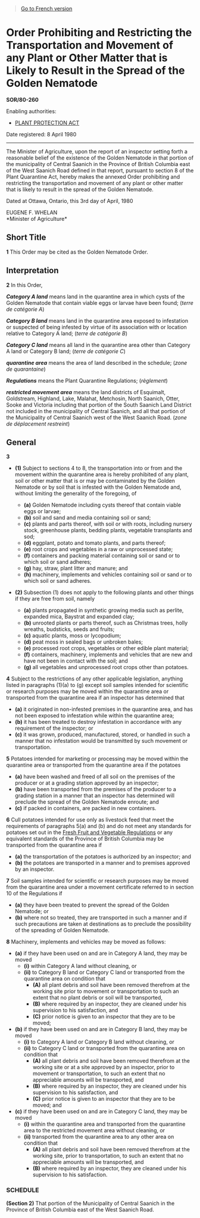 > [Go to French version](/fr/Règlements/Décrets,%20ordonnances%20et%20règlements%20statutaires/80/260.md)

# Order Prohibiting and Restricting the Transportation and Movement of any Plant or Other Matter that is Likely to Result in the Spread of the Golden Nematode

**SOR/80-260**

Enabling authorities: 
- [PLANT PROTECTION ACT](/en/Acts/Statutes%20of%20Canada/1990/c.%2022.md)

Date registered: 8 April 1980

----------

The Minister of Agriculture, upon the report of an inspector setting forth a reasonable belief of the existence of the Golden Nematode in that portion of the municipality of Central Saanich in the Province of British Columbia east of the West Saanich Road defined in that report, pursuant to section 8 of the Plant Quarantine Act, hereby makes the annexed Order prohibiting and restricting the transportation and movement of any plant or other matter that is likely to result in the spread of the Golden Nematode.

Dated at Ottawa, Ontario, this 3rd day of April, 1980


<p>EUGENE F. WHELAN<br />*Minister of Agriculture*<br /></p>




## Short Title


**1** This Order may be cited as the Golden Nematode Order.




## Interpretation


**2** In this Order,

***Category A land*** means land in the quarantine area in which cysts of the Golden Nematode that contain viable eggs or larvae have been found; (*terre de catégorie A*)

***Category B land*** means land in the quarantine area exposed to infestation or suspected of being infested by virtue of its association with or location relative to Category A land; (*terre de catégorie B*)

***Category C land*** means all land in the quarantine area other than Category A land or Category B land; (*terre de catégorie C*)

***quarantine area*** means the area of land described in the schedule; (*zone de quarantaine*)

***Regulations*** means the Plant Quarantine Regulations; (*règlement*)

***restricted movement area*** means the land districts of Esquimalt, Goldstream, Highland, Lake, Malahat, Metchosin, North Saanich, Otter, Sooke and Victoria including that portion of the South Saanich Land District not included in the municipality of Central Saanich, and all that portion of the Municipality of Central Saanich west of the West Saanich Road. (*zone de déplacement restreint*)




## General


**3** 

- **(1)** Subject to sections 4 to 8, the transportation into or from and the movement within the quarantine area is hereby prohibited of any plant, soil or other matter that is or may be contaminated by the Golden Nematode or by soil that is infested with the Golden Nematode and, without limiting the generality of the foregoing, of
	- **(a)** Golden Nematode including cysts thereof that contain viable eggs or larvae;
	- **(b)** soil and sand and media containing soil or sand;
	- **(c)** plants and parts thereof, with soil or with roots, including nursery stock, greenhouse plants, bedding plants, vegetable transplants and sod;
	- **(d)** eggplant, potato and tomato plants, and parts thereof;
	- **(e)** root crops and vegetables in a raw or unprocessed state;
	- **(f)** containers and packing material containing soil or sand or to which soil or sand adheres;
	- **(g)** hay, straw, plant litter and manure; and
	- **(h)** machinery, implements and vehicles containing soil or sand or to which soil or sand adheres.

- **(2)** Subsection (1) does not apply to the following plants and other things if they are free from soil, namely
	- **(a)** plants propagated in synthetic growing media such as perlite, expanded mica, Baystrat and expanded clay;
	- **(b)** unrooted plants or parts thereof, such as Christmas trees, holly wreaths, budsticks, seeds and fruits;
	- **(c)** aquatic plants, moss or lycopodium;
	- **(d)** peat moss in sealed bags or unbroken bales;
	- **(e)** processed root crops, vegetables or other edible plant material;
	- **(f)** containers, machinery, implements and vehicles that are new and have not been in contact with the soil; and
	- **(g)** all vegetables and unprocessed root crops other than potatoes.



**4** Subject to the restrictions of any other applicable legislation, anything listed in paragraphs (1)(a) to (g) except soil samples intended for scientific or research purposes may be moved within the quarantine area or transported from the quarantine area if an inspector has determined that
- **(a)** it originated in non-infested premises in the quarantine area, and has not been exposed to infestation while within the quarantine area;
- **(b)** it has been treated to destroy infestation in accordance with any requirement of the inspector; or
- **(c)** it was grown, produced, manufactured, stored, or handled in such a manner that no infestation would be transmitted by such movement or transportation.



**5** Potatoes intended for marketing or processing may be moved within the quarantine area or transported from the quarantine area if the potatoes
- **(a)** have been washed and freed of all soil on the premises of the producer or at a grading station approved by an inspector;
- **(b)** have been transported from the premises of the producer to a grading station in a manner that an inspector has determined will preclude the spread of the Golden Nematode enroute; and
- **(c)** if packed in containers, are packed in new containers.



**6** Cull potatoes intended for use only as livestock feed that meet the requirements of paragraphs 5(a) and (b) and do not meet any standards for potatoes set out in the [Fresh Fruit and Vegetable Regulations](/en/Regulations/Consolidated%20Regulations%20of%20Canada/201-300/C.R.C.,%20c.%20285.md) or any equivalent standards of the Province of British Columbia may be transported from the quarantine area if
- **(a)** the transportation of the potatoes is authorized by an inspector; and
- **(b)** the potatoes are transported in a manner and to premises approved by an inspector.



**7** Soil samples intended for scientific or research purposes may be moved from the quarantine area under a movement certificate referred to in section 10 of the Regulations if
- **(a)** they have been treated to prevent the spread of the Golden Nematode; or
- **(b)** where not so treated, they are transported in such a manner and if such precautions are taken at destinations as to preclude the possibility of the spreading of Golden Nematode.



**8** Machinery, implements and vehicles may be moved as follows:
- **(a)** if they have been used on and are in Category A land, they may be moved
	- **(i)** within Category A land without cleaning, or
	- **(ii)** to Category B land or Category C land or transported from the quarantine area on condition that
		- **(A)** all plant debris and soil have been removed therefrom at the working site prior to movement or transportation to such an extent that no plant debris or soil will be transported,
		- **(B)** where required by an inspector, they are cleaned under his supervision to his satisfaction, and
		- **(C)** prior notice is given to an inspector that they are to be moved;
- **(b)** if they have been used on and are in Category B land, they may be moved
	- **(i)** to Category A land or Category B land without cleaning, or
	- **(ii)** to Category C land or transported from the quarantine area on condition that
		- **(A)** all plant debris and soil have been removed therefrom at the working site or at a site approved by an inspector, prior to movement or transportation, to such an extent that no appreciable amounts will be transported, and
		- **(B)** where required by an inspector, they are cleaned under his supervision to his satisfaction, and
		- **(C)** prior notice is given to an inspector that they are to be moved; and
- **(c)** if they have been used on and are in Category C land, they may be moved
	- **(i)** within the quarantine area and transported from the quarantine area to the restricted movement area without cleaning, or
	- **(ii)** transported from the quarantine area to any other area on condition that
		- **(A)** all plant debris and soil have been removed therefrom at the working site, prior to transportation, to such an extent that no appreciable amounts will be transported, and
		- **(B)** where required by an inspector, they are cleaned under his supervision to his satisfaction.




### **SCHEDULE** 
**(Section 2)**
That portion of the Municipality of Central Saanich in the Province of British Columbia east of the West Saanich Road.



